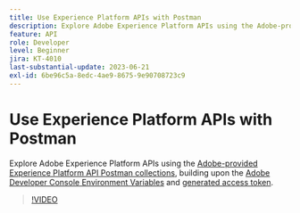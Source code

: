 ```yaml
---
title: Use Experience Platform APIs with Postman
description: Explore Adobe Experience Platform APIs using the Adobe-provided Postman collections
feature: API
role: Developer
level: Beginner
jira: KT-4010
last-substantial-update: 2023-06-21
exl-id: 6be96c5a-8edc-4ae9-8675-9e90708723c9
---
```

# Use Experience Platform APIs with Postman

Explore Adobe Experience Platform APIs using the [Adobe-provided Experience Platform API Postman collections](https://github.com/adobe/experience-platform-postman-samples/tree/master/apis/experience-platform), building upon the [Adobe Developer Console Environment Variables](platform-api-authentication.md) and [generated access token](generate-an-access-token.md).

>[!VIDEO](https://video.tv.adobe.com/v/29704/?learn=on&enablevpops)
